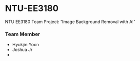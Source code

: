 # NTU-EE3180
NTU EE3180 Team Project: “Image Background Removal with AI"

### Team Member
- Hyukjin Yoon
- Joshua Jr
- 

